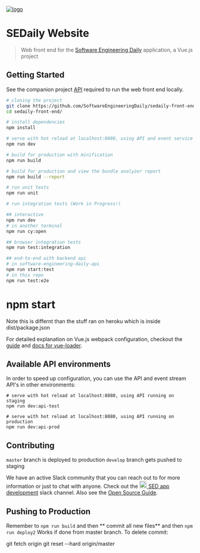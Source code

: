 [![logo](https://i.imgur.com/3OtP3p8.png)](https://softwareengineeringdaily.com/)

# SEDaily Website

> Web front end for the [Software Engineering Daily](https://www.softwaredaily.com) application, a Vue.js project

## Getting Started
See the companion project [API](https://github.com/SoftwareEngineeringDaily/software-engineering-daily-api) required to run the web front end locally.

``` bash
# cloning the project
git clone https://github.com/SoftwareEngineeringDaily/sedaily-front-end.git
cd sedaily-front-end/

# install dependencies
npm install

# serve with hot reload at localhost:8080, using API and event service API running locally
npm run dev

# build for production with minification
npm run build

# build for production and view the bundle analyzer report
npm run build --report

# run unit tests
npm run unit

# run integration tests (Work in Progress!)

## interactive
npm run dev
# in another terminal
npm run cy:open

## browser integration tests
npm run test:integration

## end-to-end with backend api
# in software-engineering-daily-api
npm run start:test
# in this repo
npm run test:e2e

```
# npm start
Note this is differnt than the stuff ran on heroku which is inside dist/package.json


For detailed explanation on Vue.js webpack configuration, checkout the [guide](http://vuejs-templates.github.io/webpack/) and [docs for vue-loader](http://vuejs.github.io/vue-loader).

## Available API environments
In order to speed up configuration, you can use the API and event stream API's in other environments:
```
# serve with hot reload at localhost:8080, using API running on staging
npm run dev:api-test

# serve with hot reload at localhost:8080, using API running on production
npm run dev:api-prod
```

## Contributing
`master` branch is deployed to production
`develop` branch gets pushed to staging

We have an active Slack community that you can reach out to for more information or just to chat with anyone. Check out the [<img src="https://upload.wikimedia.org/wikipedia/commons/7/76/Slack_Icon.png" alt="Slack Channel" width="20px"/> SED app development](https://softwaredaily.slack.com/app_redirect?channel=sed_app_development) slack channel. Also see the [Open Source Guide](https://softwareengineeringdaily.github.io/).

## Pushing to Production
Remember to `npm run build` and then ** commit all new files** and then `npm run deploy2`
Works if done from master branch.
To delete commit:

git fetch origin
git reset --hard origin/master
